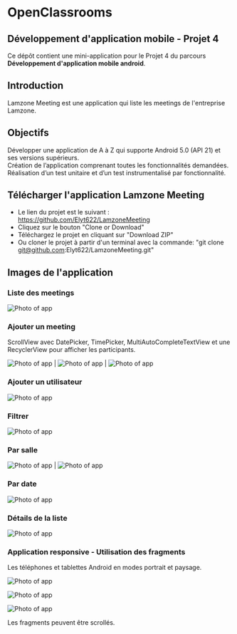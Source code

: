 # OpenClassrooms
## Développement d'application mobile - Projet 4

Ce dépôt contient une mini-application pour le Projet 4 du parcours **Développement d'application mobile android**.

## Introduction 

Lamzone Meeting est une application qui liste les meetings de l'entreprise Lamzone.

## Objectifs

Développer une application de A à Z qui supporte Android 5.0 (API 21) et ses versions supérieurs.<br/>
Création de l’application comprenant toutes les fonctionnalités demandées.<br/>
Réalisation d’un test unitaire et d’un test instrumentalisé par fonctionnalité.

## Télécharger l'application Lamzone Meeting
- Le lien du projet est le suivant : https://github.com/Elyt622/LamzoneMeeting
- Cliquez sur le bouton "Clone or Download"
- Téléchargez le projet en cliquant sur "Download ZIP" 
- Ou cloner le projet à partir d'un terminal avec la commande: "git clone git@github.com:Elyt622/LamzoneMeeting.git"

## Images de l'application

### Liste des meetings

![Photo of app](/images/1.png)

### Ajouter un meeting
ScrollView avec DatePicker, TimePicker, MultiAutoCompleteTextView et une RecyclerView pour afficher les participants.

![Photo of app](/images/2.png) | ![Photo of app](/images/3.png) | ![Photo of app](/images/4.png)

### Ajouter un utilisateur

![Photo of app](/images/5.png)

### Filtrer

![Photo of app](/images/6.png)

### Par salle

 ![Photo of app](/images/7.png) | ![Photo of app](/images/8.png)

### Par date

![Photo of app](/images/9.png)

### Détails de la liste

![Photo of app](/images/10.png)

### Application responsive - Utilisation des fragments
Les téléphones et tablettes Android en modes portrait et paysage.

![Photo of app](/images/11.png)

![Photo of app](/images/12.png)

![Photo of app](/images/13.png)

Les fragments peuvent être scrollés.
